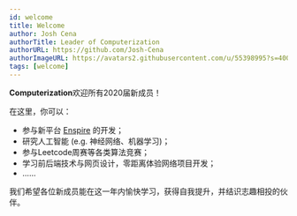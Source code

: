 ```yaml
---
id: welcome
title: Welcome
author: Josh Cena
authorTitle: Leader of Computerization
authorURL: https://github.com/Josh-Cena
authorImageURL: https://avatars2.githubusercontent.com/u/55398995?s=400&u=88dc0dcb0691877524dd8739db9fde7ed4fa9721&v=4
tags: [welcome]
---
```


**Computerization**欢迎所有2020届新成员！

在这里，你可以：
- 参与新平台 [Enspire](https://github.com/Computerization/Enspire) 的开发；
- 研究人工智能 (e.g. 神经网络、机器学习)；
- 参与Leetcode周赛等各类算法竞赛；
- 学习前后端技术与网页设计，零距离体验网络项目开发；
- ……

我们希望各位新成员能在这一年内愉快学习，获得自我提升，并结识志趣相投的伙伴。
